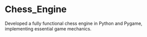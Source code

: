 # Chess_Engine
Developed a fully functional chess engine in Python and Pygame, implementing essential game mechanics.
